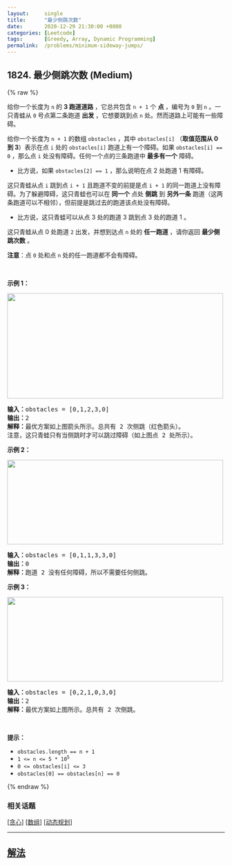 ```yaml
---
layout:     single
title:      "最少侧跳次数"
date:       2020-12-29 21:30:00 +0800
categories: [Leetcode]
tags:       [Greedy, Array, Dynamic Programming]
permalink:  /problems/minimum-sideway-jumps/
---
```


## 1824. 最少侧跳次数 (Medium)

{% raw %}

<p>给你一个长度为 <code>n</code> 的 <strong>3 跑道道路</strong> ，它总共包含 <code>n + 1</code> 个 <strong>点</strong> ，编号为 <code>0</code> 到 <code>n</code> 。一只青蛙从 <code>0</code> 号点第二条跑道 <strong>出发</strong> ，它想要跳到点 <code>n</code> 处。然而道路上可能有一些障碍。</p>

<p>给你一个长度为 <code>n + 1</code> 的数组 <code>obstacles</code> ，其中 <code>obstacles[i]</code> （<b>取值范围从 0 到 3</b>）表示在点 <code>i</code> 处的 <code>obstacles[i]</code> 跑道上有一个障碍。如果 <code>obstacles[i] == 0</code> ，那么点 <code>i</code> 处没有障碍。任何一个点的三条跑道中 <strong>最多有一个</strong> 障碍。</p>

<ul>
	<li>比方说，如果 <code>obstacles[2] == 1</code> ，那么说明在点 2 处跑道 1 有障碍。</li>
</ul>

<p>这只青蛙从点 <code>i</code> 跳到点 <code>i + 1</code> 且跑道不变的前提是点 <code>i + 1</code> 的同一跑道上没有障碍。为了躲避障碍，这只青蛙也可以在 <strong>同一个</strong> 点处 <strong>侧跳</strong> 到 <strong>另外一条</strong> 跑道（这两条跑道可以不相邻），但前提是跳过去的跑道该点处没有障碍。</p>

<ul>
	<li>比方说，这只青蛙可以从点 3 处的跑道 3 跳到点 3 处的跑道 1 。</li>
</ul>

<p>这只青蛙从点 0 处跑道 <code>2</code> 出发，并想到达点 <code>n</code> 处的 <strong>任一跑道</strong> ，请你返回 <strong>最少侧跳次数</strong> 。</p>

<p><strong>注意</strong>：点 <code>0</code> 处和点 <code>n</code> 处的任一跑道都不会有障碍。</p>

<p> </p>

<p><strong>示例 1：</strong></p>
<img alt="" src="https://assets.leetcode.com/uploads/2021/03/25/ic234-q3-ex1.png" style="width: 500px; height: 244px;" />
<pre>
<b>输入：</b>obstacles = [0,1,2,3,0]
<b>输出：</b>2 
<b>解释：</b>最优方案如上图箭头所示。总共有 2 次侧跳（红色箭头）。
注意，这只青蛙只有当侧跳时才可以跳过障碍（如上图点 2 处所示）。
</pre>

<p><strong>示例 2：</strong></p>
<img alt="" src="https://assets.leetcode.com/uploads/2021/03/25/ic234-q3-ex2.png" style="width: 500px; height: 196px;" />
<pre>
<b>输入：</b>obstacles = [0,1,1,3,3,0]
<b>输出：</b>0
<b>解释：</b>跑道 2 没有任何障碍，所以不需要任何侧跳。
</pre>

<p><strong>示例 3：</strong></p>
<img alt="" src="https://assets.leetcode.com/uploads/2021/03/25/ic234-q3-ex3.png" style="width: 500px; height: 196px;" />
<pre>
<b>输入：</b>obstacles = [0,2,1,0,3,0]
<b>输出：</b>2
<b>解释：</b>最优方案如上图所示。总共有 2 次侧跳。
</pre>

<p> </p>

<p><strong>提示：</strong></p>

<ul>
	<li><code>obstacles.length == n + 1</code></li>
	<li><code>1 <= n <= 5 * 10<sup>5</sup></code></li>
	<li><code>0 <= obstacles[i] <= 3</code></li>
	<li><code>obstacles[0] == obstacles[n] == 0</code></li>
</ul>

{% endraw %}

### 相关话题
  [[贪心](https://github.com/openset/leetcode/tree/master/tag/greedy/README.md)]
  [[数组](https://github.com/openset/leetcode/tree/master/tag/array/README.md)]
  [[动态规划](https://github.com/openset/leetcode/tree/master/tag/dynamic-programming/README.md)]

---

## [解法](https://github.com/openset/leetcode/tree/master/problems/minimum-sideway-jumps)
